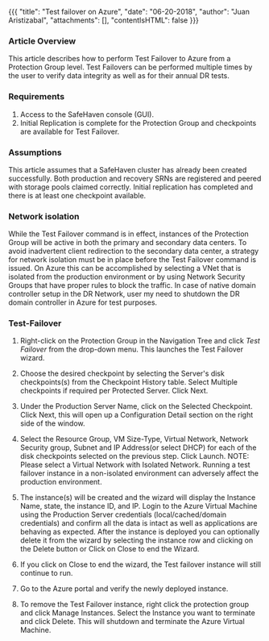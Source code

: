 {{{
  "title": "Test failover on Azure",
  "date": "06-20-2018",
  "author": "Juan Aristizabal",
  "attachments": [],
  "contentIsHTML": false
}}}

### Article Overview
This article describes how to perform Test Failover to Azure from a Protection Group level. Test Failovers can be performed multiple times by the user to verify data integrity as well as for their annual DR tests.



### Requirements
1. Access to the SafeHaven console (GUI).
2. Initial Replication is complete for the Protection Group and checkpoints are available for Test Failover.

### Assumptions
This article assumes that a SafeHaven cluster has already been created successfully. Both production and recovery SRNs are registered and peered with storage pools claimed correctly. Initial replication has completed and there is at least one checkpoint available.

### Network isolation
While the Test Failover command is in effect, instances of the Protection Group will be active in both the primary and secondary data centers. To avoid inadvertent client redirection to the secondary data center, a strategy for network isolation must be in place before the Test Failover command is issued. On Azure this can be accomplished by selecting a VNet that is isolated from the production environment or by using Network Security Groups that have proper rules to block the traffic. In case of native domain controller setup in the DR Network, user my need to shutdown the DR domain controller in Azure for test purposes.

### Test-Failover
1. Right-click on the Protection Group in the Navigation Tree and click _Test Failover_ from the drop-down menu. This launches the Test Failover wizard.

2. Choose the desired checkpoint by selecting the Server's disk checkpoints(s) from the Checkpoint History table. Select Multiple checkpoints if required per Protected Server. Click Next.

3. Under the Production Server Name, click on the Selected Checkpoint. Click Next, this will open up a Configuration Detail section on the right side of the window.

4. Select the Resource Group, VM Size-Type, Virtual Network, Network Security group, Subnet and IP Address(or select DHCP) for each of the disk checkpoints selected on the previous step. Click Launch.
NOTE: Please select a Virtual Network with Isolated Network. Running a test failover instance in a non-isolated environment can adversely affect the production environment.

5. The instance(s) will be created and the wizard will display the Instance Name, state, the instance ID, and IP. Login to the Azure Virtual Machine using the Production Server credentials (local/cached/domain credentials) and confirm all the data is intact as well as applications are behaving as expected. After the instance is deployed you can optionally delete it from the wizard by selecting the instance row and clicking on the Delete button or Click on Close to end the Wizard.

6. If you click on Close to end the wizard, the Test failover instance will still continue to run.

7. Go to the Azure portal and verify the newly deployed instance.

8. To remove the Test Failover instance, right click the protection group and click Manage Instances. Select the Instance you want to terminate and click Delete. This will shutdown and terminate the Azure Virtual Machine.
